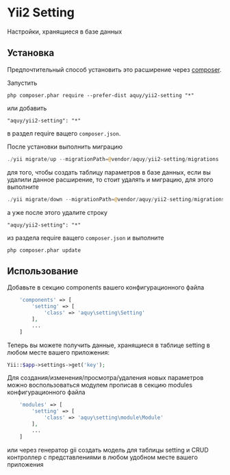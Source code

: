 Yii2 Setting
============
Настройки, хранящиеся в базе данных

Установка
---------

Предпочтительный способ установить это расширение через [composer](http://getcomposer.org/download/).

Запустить

```
php composer.phar require --prefer-dist aquy/yii2-setting "*"
```

или добавить

```
"aquy/yii2-setting": "*"
```

в раздел require ващего `composer.json`.

После установки выполнить миграцию

```php
./yii migrate/up --migrationPath=@vendor/aquy/yii2-setting/migrations
```

для того, чтобы создать таблицу параметров в базе данных, если вы удалили данное расширение, то стоит удалять и миграцию, для этого выполните
 
```php
./yii migrate/down --migrationPath=@vendor/aquy/yii2-setting/migrations
```

а уже после этого удалите строку 

```
"aquy/yii2-setting": "*"
```

из раздела require ващего `composer.json` и выполните

```
php composer.phar update
```

Использование
-------------

Добавьте в секцию components вашего конфигурационного файла 

```php
	'components' => [
		'setting' => [
        	'class' => 'aquy\setting\Setting'
        ],
        ...
	]
```

Теперь вы можете получить данные, хранящиеся в таблице setting в любом месте вашего приложения:
 
```php
Yii::$app->settings->get('key');
```
 
Для создания/изменения/просмотра/удаления новых параметров можно воспользоваться модулем прописав в секцию modules конфигурационного файла

```php
	'modules' => [
		'setting' => [
        	'class' => 'aquy\setting\module\Module'
        ],
        ...
	]
```
 
или через генератор gii создать модель для таблицы setting и CRUD контроллер с представлениями в любом удобном месте вашего приложения 